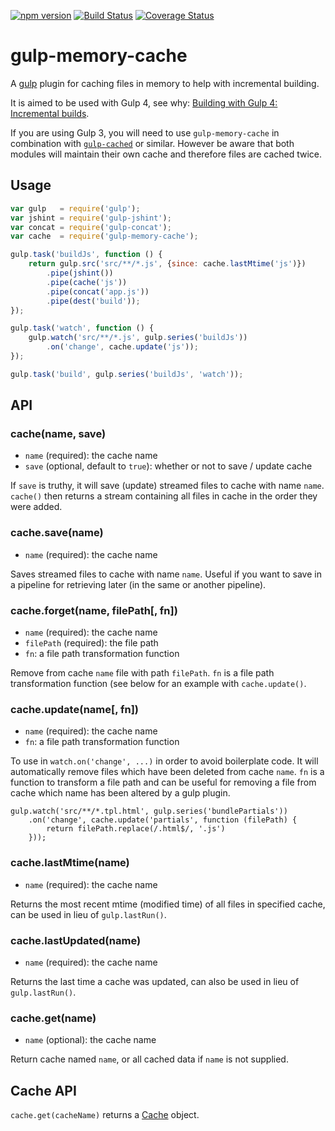 [![npm version](https://badge.fury.io/js/gulp-memory-cache.svg)](http://badge.fury.io/js/gulp-memory-cache)
[![Build Status](https://travis-ci.org/troch/gulp-memory-cache.svg?branch=master)](https://travis-ci.org/troch/gulp-memory-cache)
[![Coverage Status](https://coveralls.io/repos/troch/gulp-memory-cache/badge.svg)](https://coveralls.io/r/troch/gulp-memory-cache)

# gulp-memory-cache

A [gulp](https://github.com/gulpjs/gulp) plugin for caching files in memory to help with incremental building.

It is aimed to be used with Gulp 4, see why: [Building with Gulp 4: Incremental builds](http://blog.reactandbethankful.com/posts/2015/05/01/building-with-gulp-4-part-4-incremental-builds/).

If you are using Gulp 3, you will need to use `gulp-memory-cache` in combination with [`gulp-cached`](https://npmjs.com/package/gulp-cached) or similar.
However be aware that both modules will maintain their own cache and therefore files are cached twice.

## Usage

```javascript
var gulp   = require('gulp');
var jshint = require('gulp-jshint');
var concat = require('gulp-concat');
var cache  = require('gulp-memory-cache');

gulp.task('buildJs', function () {
    return gulp.src('src/**/*.js', {since: cache.lastMtime('js')})
        .pipe(jshint())
        .pipe(cache('js'))
        .pipe(concat('app.js'))
        .pipe(dest('build'));
});

gulp.task('watch', function () {
    gulp.watch('src/**/*.js', gulp.series('buildJs'))
        .on('change', cache.update('js'));
});

gulp.task('build', gulp.series('buildJs', 'watch'));
```


## API

### cache(name, save)

- `name` (required): the cache name
- `save` (optional, default to `true`): whether or not to save / update cache

If `save` is truthy, it will save (update) streamed files to cache with name `name`.
`cache()` then returns a stream containing all files in cache in the order they were added.

### cache.save(name)

- `name` (required): the cache name

Saves streamed files to cache with name `name`. Useful if you want to save
in a pipeline for retrieving later (in the same or another pipeline).


### cache.forget(name, filePath[, fn])

- `name` (required): the cache name
- `filePath` (required): the file path
- `fn`: a file path transformation function

Remove from cache `name` file with path `filePath`. `fn` is a file path transformation function (see below for
an example with `cache.update()`.

### cache.update(name[, fn])

- `name` (required): the cache name
- `fn`: a file path transformation function

To use in `watch.on('change', ...)` in order to avoid boilerplate code. It will automatically remove files which have
been deleted from cache `name`. `fn` is a function to transform a file path and can be useful for removing
a file from cache which name has been altered by a gulp plugin.

```
gulp.watch('src/**/*.tpl.html', gulp.series('bundlePartials'))
    .on('change', cache.update('partials', function (filePath) {
        return filePath.replace(/.html$/, '.js')
    }));
```

### cache.lastMtime(name)

- `name` (required): the cache name

Returns the most recent mtime (modified time) of all files in specified cache, can be used in lieu of `gulp.lastRun()`.

### cache.lastUpdated(name)

- `name` (required): the cache name

Returns the last time a cache was updated, can also be used in lieu of `gulp.lastRun()`.

### cache.get(name)

- `name` (optional): the cache name

Return cache named `name`, or all cached data if `name` is not supplied.


## Cache API

`cache.get(cacheName)` returns a [Cache](https://github.com/troch/gulp-memory-cache/blob/master/lib/cache.js) object.
